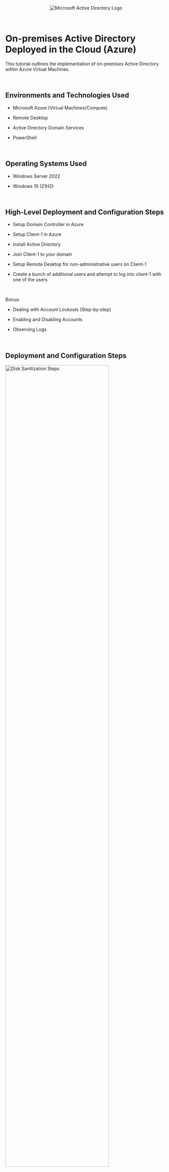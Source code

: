 <p align="center">
<img src="https://i.imgur.com/pU5A58S.png" alt="Microsoft Active Directory Logo"/>
</p>
  </p>
<br />


<h1>On-premises Active Directory Deployed in the Cloud (Azure)</h1>
This tutorial outlines the implementation of on-premises Active Directory within Azure Virtual Machines.<br />
  </p>
<br />


<h2>Environments and Technologies Used</h2>

- Microsoft Azure (Virtual Machines/Compute)
- Remote Desktop
- Active Directory Domain Services
- PowerShell

  </p>
<br />

<h2>Operating Systems Used </h2>

- Windows Server 2022
- Windows 10 (21H2)
  
    </p>
<br />

<h2>High-Level Deployment and Configuration Steps</h2>

- Setup Domain Controller in Azure
- Setup Client-1 in Azure
- Install Active Directory
- Join Client-1 to your domain
- Setup Remote Desktop for non-administrative users on Client-1
- Create a bunch of additional users and attempt to log into client-1 with one of the users

  </p>
<br />

Bonus: 
- Dealing with Account Lockouts (Step-by-step) 
- Enabling and Disabling Accounts
- Observing Logs

    </p>
<br />


<h2>Deployment and Configuration Steps</h2>

<p>
<img src="https://i.imgur.com/DJmEXEB.png" height="80%" width="80%" alt="Disk Sanitization Steps"/>
</p>
<p>
Lorem ipsum dolor sit amet, consectetur adipiscing elit, sed do eiusmod tempor incididunt ut labore et dolore magna aliqua. Ut enim ad minim veniam, quis nostrud exercitation ullamco laboris nisi ut aliquip ex ea commodo consequat. Duis aute irure dolor in reprehenderit in voluptate velit esse cillum dolore eu fugiat nulla pariatur.
</p>
<br />

<p>
<img src="https://i.imgur.com/DJmEXEB.png" height="80%" width="80%" alt="Disk Sanitization Steps"/>
</p>
<p>
Lorem ipsum dolor sit amet, consectetur adipiscing elit, sed do eiusmod tempor incididunt ut labore et dolore magna aliqua. Ut enim ad minim veniam, quis nostrud exercitation ullamco laboris nisi ut aliquip ex ea commodo consequat. Duis aute irure dolor in reprehenderit in voluptate velit esse cillum dolore eu fugiat nulla pariatur.
</p>
<br />

<p>
<img src="https://i.imgur.com/DJmEXEB.png" height="80%" width="80%" alt="Disk Sanitization Steps"/>
</p>
<p>
  
  Dealing with Account Lockouts (Step-by-step)
  
- Get logged into dc-1, Selcet user acount to unlock 
- Observe that the account has been locked out within Active Directory
- Unlock the account, Reset the password, Attempt to login with it
</p>
<br />
